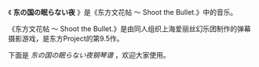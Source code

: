 

《 **东の国の眠らない夜** 》是《东方文花帖 ～ Shoot the Bullet.》中的音乐。

《东方文花帖 ～ Shoot the Bullet.》是由同人组织上海爱丽丝幻乐团制作的弹幕摄影游戏，是东方Project的第9.5作。

下面是 _东の国の眠らない夜钢琴谱_ ，欢迎大家使用。

